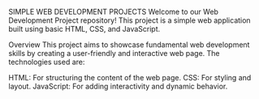 SIMPLE WEB DEVELOPMENT PROJECTS
Welcome to our Web Development Project repository! This project is a simple web application built using basic HTML, CSS, and JavaScript.

Overview
This project aims to showcase fundamental web development skills by creating a user-friendly and interactive web page. The technologies used are:

HTML: For structuring the content of the web page.
CSS: For styling and layout.
JavaScript: For adding interactivity and dynamic behavior.
